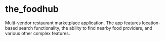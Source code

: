 # the_foodhub
Multi-vendor restaurant marketplace application. The app features location-based search functionality, the ability to find nearby food providers, and various other complex features.
